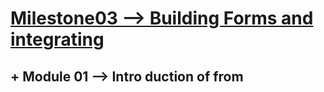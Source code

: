  # <ins> Milestone03 --> Building Forms and integrating
 </ins>
 
## + Module 01 --> Intro duction of from
 